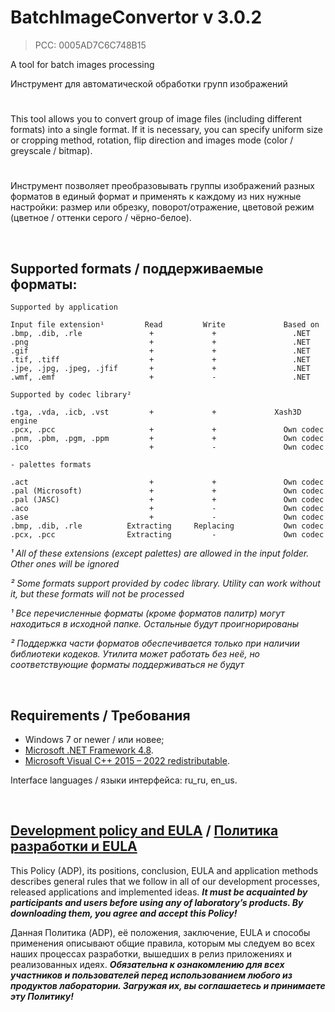# BatchImageConvertor v 3.0.2
> PCC: 0005AD7C6C748B15


A tool for batch images processing

Инструмент для автоматической обработки групп изображений


#

This tool allows you to convert group of image files (including different formats) into
a single format. If it is necessary, you can specify uniform size or cropping method,
rotation, flip direction and images mode (color / greyscale / bitmap).

#

Инструмент позволяет преобразовывать группы изображений разных форматов в единый формат
и применять к каждому из них нужные настройки: размер или обрезку, поворот/отражение,
цветовой режим (цветное / оттенки серого / чёрно-белое).

&nbsp;



## Supported formats / поддерживаемые форматы:

```
Supported by application

Input file extension¹         Read         Write             Based on
.bmp, .dib, .rle               +             +                 .NET
.png                           +             +                 .NET
.gif                           +             +                 .NET
.tif, .tiff                    +             +                 .NET
.jpe, .jpg, .jpeg, .jfif       +             +                 .NET
.wmf, .emf                     +             -                 .NET

Supported by codec library²

.tga, .vda, .icb, .vst         +             +             Xash3D engine
.pcx, .pcc                     +             +               Own codec
.pnm, .pbm, .pgm, .ppm         +             +               Own codec
.ico                           +             -               Own codec

- palettes formats

.act                           +             +               Own codec
.pal (Microsoft)               +             +               Own codec
.pal (JASC)                    +             +               Own codec
.aco                           +             -               Own codec
.ase                           +             -               Own codec
.bmp, .dib, .rle          Extracting     Replacing           Own codec
.pcx, .pcc                Extracting         -               Own codec
```

*¹ All of these extensions (except palettes) are allowed in the input folder. Other ones will be ignored*

*² Some formats support provided by codec library. Utility can work without it, but these formats will not be processed*

*¹ Все перечисленные форматы (кроме форматов палитр) могут находиться в исходной папке. Остальные будут проигнорированы*

*²  Поддержка части форматов обеспечивается только при наличии библиотеки кодеков. Утилита может работать без неё, но соответствующие форматы поддерживаться не будут*

&nbsp;



## Requirements / Требования

- Windows 7 or newer / или новее;
- [Microsoft .NET Framework 4.8](https://go.microsoft.com/fwlink/?linkid=2088631).
- [Microsoft Visual C++ 2015 – 2022 redistributable](https://aka.ms/vs/17/release/vc_redist.x86.exe).

Interface languages / языки интерфейса: ru_ru, en_us.

&nbsp;



## [Development policy and EULA](https://adslbarxatov.github.io/ADP) / [Политика разработки и EULA](https://adslbarxatov.github.io/ADP/ru)

This Policy (ADP), its positions, conclusion, EULA and application methods
describes general rules that we follow in all of our development processes, released applications and implemented ideas.
***It must be acquainted by participants and users before using any of laboratory’s products.
By downloading them, you agree and accept this Policy!***

Данная Политика (ADP), её положения, заключение, EULA и способы применения
описывают общие правила, которым мы следуем во всех наших процессах разработки, вышедших в релиз приложениях
и реализованных идеях.
***Обязательна к ознакомлению для всех участников и пользователей перед использованием любого из продуктов лаборатории.
Загружая их, вы соглашаетесь и принимаете эту Политику!***
